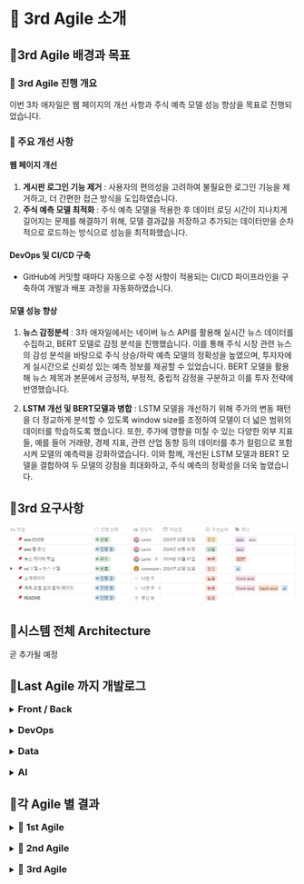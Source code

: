 # 📒 3rd Agile 소개
## 📍3rd Agile 배경과 목표
### 📌 3rd Agile 진행 개요
이번 3차 애자일은 웹 페이지의 개선 사항과 주식 예측 모델 성능 향상을 목표로 진행되었습니다.
<br>
### 📌 주요 개선 사항
#### 웹 페이지 개선
1. **게시판 로그인 기능 제거** : 사용자의 편의성을 고려하여 불필요한 로그인 기능을 제거하고, 더 간편한 접근 방식을 도입하였습니다.
2. **주식 예측 모델 최적화** : 주식 예측 모델을 적용한 후 데이터 로딩 시간이 지나치게 길어지는 문제를 해결하기 위해, 모델 결과값을 저장하고 추가되는 데이터만을 순차적으로 로드하는 방식으로 성능을 최적화했습니다. 

#### DevOps 및 CI/CD 구축
- GitHub에 커밋할 때마다 자동으로 수정 사항이 적용되는 CI/CD 파이프라인을 구축하여 개발과 배포 과정을 자동화하였습니다.

#### 모델 성능 향상
1. **뉴스 감정분석** : 3차 애자일에서는 네이버 뉴스 API를 활용해 실시간 뉴스 데이터를 수집하고, BERT 모델로 감정 분석을 진행했습니다. 이를 통해 주식 시장 관련 뉴스의 감성 분석을 바탕으로 주식 상승/하락 예측 모델의 정확성을 높였으며, 투자자에게 실시간으로 신뢰성 있는 예측 정보를 제공할 수 있었습니다. BERT 모델을 활용해 뉴스 제목과 본문에서 긍정적, 부정적, 중립적 감정을 구분하고 이를 투자 전략에 반영했습니다.
   
3. **LSTM 개선 및 BERT모델과 병합** : LSTM 모델을 개선하기 위해 주가의 변동 패턴을 더 정교하게 분석할 수 있도록 window size를 조정하여 모델이 더 넓은 범위의 데이터를 학습하도록 했습니다. 또한, 주가에 영향을 미칠 수 있는 다양한 외부 지표들, 예를 들어 거래량, 경제 지표, 관련 산업 동향 등의 데이터를 추가 컬럼으로 포함시켜 모델의 예측력을 강화하였습니다. 이와 함께, 개선된 LSTM 모델과 BERT 모델을 결합하여 두 모델의 강점을 최대화하고, 주식 예측의 정확성을 더욱 높였습니다.

## 📍3rd 요구사항

<img src="https://github.com/Lerini98/moneyweaver/blob/main/img/%EC%9A%94%EA%B5%AC%EC%82%AC%ED%95%AD.png?raw=true" alt="요구사항" width="600">

## 📍시스템 전체 Architecture
곧 추가될 예정

## 📍Last Agile 까지 개발로그
<details>
    <summary><h3 style="display: inline;">Front / Back</h3>
    </summary>
    <h4>🔗 Web Framework : Django</h4>
    <p><span>Django 프레임워크 사용이유 </span> : 우리 프로젝트의 웹 서비스는 Django라는 풀스택 웹 프레임워크를 이용하여 개발되었습니다. Django를 이용한 이유는 팀원모두 웹 개발 경험이 아직 부족했기 때문에 다른 라이브러리를 사용하기 보다는 수업시간에 배운 Django를 이용하는 것이 개발 과정에서 효율적이고 빠르게 작업을 진행할 수 있을 것이라고 판단하였기 때문입니다.</p>
    <h4>🔗 각 Django 앱의 기능</h4>
    <li><strong>moneyweaver </strong>앱 : 메인화면과 소개페이지를 제공하는 기능이 있습니다. 따로 데이터베이스와 ai기능이 들어간 것은 아니지만 우리 프로젝트의 주요 서비스를 소개하는 등 moneyweaver의 정체성을 파악할 수 있는 기능을 합니다.</li>
    <br>
    <li><strong>Chart </strong>앱 : 우리 프로젝트의 데이터베이스와 또 우리 데이터를 이용하여 Ai 모델을 연동하여 사용자에게 우리가 개발한 ai모델이 예측한 주가와 실제 주가를 동시에 제공하여 사용자에게 제공하여 사용자가 보다 주식을 투자하는데 더 나은 결정을 하도록 돕습니다.</li>
    <br>
    <li><strong>user </strong>앱 : 우리 웹서비스를 이용하는 사용자들이 자유롭게 주식에 관한 정보를 서로 공유하고 이야기를 할 수 있도록 게시판 서비스를 제공하는 앱입니다. 사용자들이 작성한 글들은 우리 moneyweaver의 데이터베이스에 저장되고 이를 연동하여 화면에 띄움으로서 우리 서비스를 이용하는 모든 사용자들이 게시판에 작성된 모든 글의 목록을 조회할 수 있습니다.</li>
   

   
</details>
<br>
<details>
    <summary><h3 style="display: inline;">DevOps</h3></summary>
    <h4>🔗 Cloud Service : AWS</h4>
    
</details>
<br>
<details>
    <summary><h3 style="display: inline;">Data</h3>
    </summary>
    <h4>🔗 주식 데이터 : Finance DataReader</h4>
    <p>주식, 채권, 환율, 경제 지표 등 다양한 금융 데이터를 손쉽게 수집할 수 있는 Python 라이브러리입니다. 주식 데이터를 분석하는 데 유용한 도구로, 다양한 금융 기관에서 제공하는 데이터를 간편하게 받아올 수 있습니다. 또한, 이 라이브러리는 매일매일 업데이트되는 주식 데이터를 제공하기 때문에, 실시간으로 주가 변동을 추적하고 차트를 동기화하는 작업이 용이합니다. 이 덕분에 주식 차트를 동적으로 업데이트하거나 주식 분석을 실시간으로 반영하는 데 매우 효율적으로 활용할 수 있습니다.</p>
    <h4>🔗 여러 기술적 지표 : pandas_ta </h4>
    <p>주가 데이터를 분석하기 위해 여러 기술적 지표를 pandas_ta 라이브러리를 사용하여 추가하였습니다. 적용된 지표로는 단순 이동 평균(SMA), 상대 강도 지수(RSI), 지수 이동 평균(EMA), 볼린저 밴드, ADX, MACD, 스토캐스틱 오실레이터, ATR, CCI 등이 있으며, 이를 통해 주가의 추세, 변동성, 과매수/과매도 여부 등을 분석하였습니다. 또한, 금, 유가, 환율 등의 경제 지표도 모델의 입력 데이터로 활용되었습니다. </p>
    <h4>🔗 네이버 뉴스 api </h4>
    <p>네이버 뉴스 api는 특정 키워드나 주제에 대한 최신 뉴스 기사들을 쉽게 불러올 수 있어, 주식 관련 뉴스나 경제 뉴스를 실시간으로 추적하는 데 유용합니다. 수집된 뉴스 데이터는 감정 분석 모델을 통해 긍/부정/중립 으로 분류되어 주가에 미칠 영향을 평가하는 데 이용하였습니다. </p>

    
</details>
<br>
<details>
    <summary><h3 style="display: inline;">AI</h3>
    </summary>
    <h4>🔗 LSTM </h4>
    <li><strong>시계열 데이터셋</strong> : 우리 프로젝트에서는 주가 예측을 위해 시계열 데이터셋을 생성하는데 window_size를 적용하는 방법을 사용하였습니다. 주어진 window_size 동안의 과거 데이터를 <strong>특징(feature)</strong>으로 사용하고, 이후의 데이터를 <strong>타겟(target)</strong>으로 설정하여 훈련 및 테스트 데이터셋을 구성하였습니다. 이를 위해 Sliding Window 방식을 적용하여 window_size에 맞게 일정 기간의 데이터를 슬라이딩하면서 추출하고, 이를 LSTM 모델의 입력 데이터로 변환하여 과거 주가 패턴을 학습하게 했습니다.</li>
    <br>
    <li><strong>성능 향상 방법 </strong>: Dropout 기법을 사용하여 LSTM 레이어와 Fully Connected 레이어 사이에 Dropout 레이어를 추가, 과적합을 방지하고 모델의 일반화 능력을 향상시켰습니다. 또한, ReLU 활성화 함수를 사용하여 비선형성을 추가하고 모델이 더 복잡한 패턴을 학습할 수 있도록 하였습니다.  </li>
    <h4>🔗 BERT : 뉴스 감정 분석</h4>
    <p>우리는 <strong>BERT</strong>모델을 활용하여 뉴스 데이터를 입력으로 받아 감성 분석을 수행하고, 그 결과를 주가 예측 모델에 반영하였습니다. 구체적으로 이미 사전 학습된 klue/bert-base 모델을 활용하여 한국어 뉴스 텍스트를 분석하고 분석 결과로 나온 긍부정 결과를 주가예측 지표로 활용하였습니다.</p>
    <h4>🔗 Combined Model : LSTM + BERT</h4>
    <p>우리는 LSTM과 BERT 모델을 결합하여 LSTM모델 결과에 뉴스 긍부정결과 까지 추가하였습니다. 이 두 모델의 출력값을 결합 한 후, <strong>fully connected layer</strong>를 통해 최종 예측값을 도출하였습니다. FC 레이어는 두 정보를 통합하여 주가 예측에 필요한 최종 결정을 내리는 역할을 합니다. 따라서 모델을 결합함으로서 과거 주가 패턴과 최신 뉴스 감성을 모두 고려하여 보다 정확한 예측을 가능하게 하였습니다.</p>
    
</details>

## 📍각 Agile 별 결과
<details>
    <summary>
        <h3 style="display: inline;">🔗 1st Agile</h3>
    </summary>
</details>
<br>
<details>
    <summary>
        <h3 style="display: inline;">🔗 2nd Agile</h3>
    </summary>
</details>
<br>
<details>
    <summary>
        <h3 style="display: inline;">🔗 3rd Agile</h3>
    </summary>
</details>
